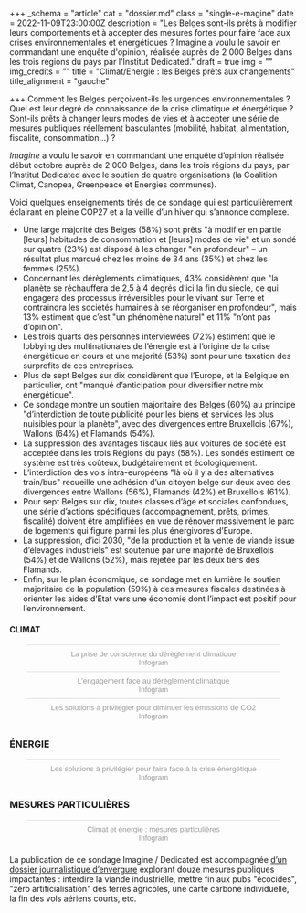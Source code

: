 +++
_schema = "article"
cat = "dossier.md"
class = "single-e-magine"
date = 2022-11-09T23:00:00Z
description = "Les Belges sont-ils prêts à modifier leurs comportements et à accepter des mesures fortes pour faire face aux crises environnementales et énergétiques ? Imagine a voulu le savoir en commandant une enquête d'opinion, réalisée auprès de 2 000 Belges dans les trois régions du pays par l'Institut Dedicated."
draft = true
img = ""
img_credits = ""
title = "Climat/Energie : les Belges prêts aux changements"
title_alignment = "gauche"

+++
Comment les Belges perçoivent-ils les urgences environnementales ? Quel est leur degré de connaissance de la crise climatique et énergétique ? Sont-ils prêts à changer leurs modes de vies et à accepter une série de mesures publiques réellement basculantes (mobilité, habitat, alimentation, fiscalité, consommation…) ? 

_Imagine_ a voulu le savoir en commandant une enquête d’opinion réalisée début octobre auprès de 2 000 Belges, dans les trois régions du pays, par l’Institut Dedicated avec le soutien de quatre organisations (la Coalition Climat, Canopea, Greenpeace et Energies communes).

Voici quelques enseignements tirés de ce sondage qui est particulièrement éclairant en pleine COP27 et à la veille d’un hiver qui s’annonce complexe.

* Une large majorité des Belges (58%) sont prêts "à modifier en partie \[leurs\] habitudes de consommation et \[leurs\] modes de vie" et un sondé sur quatre (23%) est disposé à les changer "en profondeur" – un résultat plus marqué chez les moins de 34 ans (35%) et chez les femmes (25%).
* Concernant les dérèglements climatiques, 43% considèrent que "la planète se réchauffera de 2,5 à 4 degrés d’ici la fin du siècle, ce qui engagera des processus irréversibles pour le vivant sur Terre et contraindra les sociétés humaines à se réorganiser en profondeur", mais 13% estiment que c’est "un phénomène naturel" et 11% "n’ont pas d’opinion".
* Les trois quarts des personnes interviewées (72%) estiment que le lobbying des multinationales de l’énergie est à l’origine de la crise énergétique en cours et une majorité (53%) sont pour une taxation des surprofits de ces entreprises.
* Plus de sept Belges sur dix considèrent que l’Europe, et la Belgique en particulier, ont "manqué d’anticipation pour diversifier notre mix énergétique".
* Ce sondage montre un soutien majoritaire des Belges (60%) au principe "d’interdiction de toute publicité pour les biens et services les plus nuisibles pour la planète", avec des divergences entre Bruxellois (67%), Wallons (64%) et Flamands (54%).
* La suppression des avantages fiscaux liés aux voitures de société est acceptée dans les trois Régions du pays (58%). Les sondés estiment ce système est très coûteux, budgétairement et écologiquement.
* L’interdiction des vols intra-européens "là où il y a des alternatives train/bus" recueille une adhésion d’un citoyen belge sur deux avec des divergences entre Wallons (56%), Flamands (42%) et Bruxellois (61%).
* Pour sept Belges sur dix, toutes classes d’âge et sociales confondues, une série d’actions spécifiques (accompagnement, prêts, primes, fiscalité) doivent être amplifiées en vue de rénover massivement le parc de logements qui figure parmi les plus énergivores d’Europe.
* La suppression, d’ici 2030, "de la production et la vente de viande issue d’élevages industriels" est soutenue par une majorité de Bruxellois (54%) et de Wallons (52%), mais rejetée par les deux tiers des Flamands.
* Enfin, sur le plan économique, ce sondage met en lumière le soutien majoritaire de la population (59%) à des mesures fiscales destinées à orienter les aides d’Etat vers une économie dont l’impact est positif pour l’environnement.

#### **CLIMAT**

<script id="infogram_0_b92912c4-5fc5-43dc-aed5-4e01591d9b4c" title="La prise de conscience du dérèglement climatique" src="[https://e.infogram.com/js/dist/embed.js?JqC](https://e.infogram.com/js/dist/embed.js?JqC "https://e.infogram.com/js/dist/embed.js?JqC")" type="text/javascript"></script><div style="padding:8px 0;font-family:Arial!important;font-size:13px!important;line-height:15px!important;text-align:center;border-top:1px solid #dadada;margin:0 30px"><a href="[https://infogram.com/b92912c4-5fc5-43dc-aed5-4e01591d9b4c](https://infogram.com/b92912c4-5fc5-43dc-aed5-4e01591d9b4c "https://infogram.com/b92912c4-5fc5-43dc-aed5-4e01591d9b4c")" style="color:#989898!important;text-decoration:none!important;" target="_blank">La prise de conscience du dérèglement climatique</a><br><a href="[https://infogram.com](https://infogram.com "https://infogram.com")" style="color:#989898!important;text-decoration:none!important;" target="_blank" rel="nofollow">Infogram</a></div>

<script id="infogram_0_63de749b-19cd-45d5-9272-145582080900" title="L'engagement face au dérèglement climatique" src="[https://e.infogram.com/js/dist/embed.js?Xii](https://e.infogram.com/js/dist/embed.js?Xii "https://e.infogram.com/js/dist/embed.js?Xii")" type="text/javascript"></script><div style="padding:8px 0;font-family:Arial!important;font-size:13px!important;line-height:15px!important;text-align:center;border-top:1px solid #dadada;margin:0 30px"><a href="[https://infogram.com/63de749b-19cd-45d5-9272-145582080900](https://infogram.com/63de749b-19cd-45d5-9272-145582080900 "https://infogram.com/63de749b-19cd-45d5-9272-145582080900")" style="color:#989898!important;text-decoration:none!important;" target="_blank">L'engagement face au dérèglement climatique</a><br><a href="[https://infogram.com](https://infogram.com "https://infogram.com")" style="color:#989898!important;text-decoration:none!important;" target="_blank" rel="nofollow">Infogram</a></div>

<script id="infogram_0_687804f0-ad32-497e-90aa-0b65b10ddba9" title="Les solutions à privilégier pour diminuer les émissions de CO2" src="[https://e.infogram.com/js/dist/embed.js?tQL](https://e.infogram.com/js/dist/embed.js?tQL "https://e.infogram.com/js/dist/embed.js?tQL")" type="text/javascript"></script><div style="padding:8px 0;font-family:Arial!important;font-size:13px!important;line-height:15px!important;text-align:center;border-top:1px solid #dadada;margin:0 30px"><a href="[https://infogram.com/687804f0-ad32-497e-90aa-0b65b10ddba9](https://infogram.com/687804f0-ad32-497e-90aa-0b65b10ddba9 "https://infogram.com/687804f0-ad32-497e-90aa-0b65b10ddba9")" style="color:#989898!important;text-decoration:none!important;" target="_blank">Les solutions à privilégier pour diminuer les émissions de CO2</a><br><a href="[https://infogram.com](https://infogram.com "https://infogram.com")" style="color:#989898!important;text-decoration:none!important;" target="_blank" rel="nofollow">Infogram</a></div>

### **ÉNERGIE**

<script id="infogram_0_761b341a-d99f-4421-8af7-7d6b0273d53c" title="Les solutions à privilégier pour faire face à la crise énergétique" src="[https://e.infogram.com/js/dist/embed.js?NDl](https://e.infogram.com/js/dist/embed.js?NDl "https://e.infogram.com/js/dist/embed.js?NDl")" type="text/javascript"></script><div style="padding:8px 0;font-family:Arial!important;font-size:13px!important;line-height:15px!important;text-align:center;border-top:1px solid #dadada;margin:0 30px"><a href="[https://infogram.com/761b341a-d99f-4421-8af7-7d6b0273d53c](https://infogram.com/761b341a-d99f-4421-8af7-7d6b0273d53c "https://infogram.com/761b341a-d99f-4421-8af7-7d6b0273d53c")" style="color:#989898!important;text-decoration:none!important;" target="_blank">Les solutions à privilégier pour faire face à la crise énergétique</a><br><a href="[https://infogram.com](https://infogram.com "https://infogram.com")" style="color:#989898!important;text-decoration:none!important;" target="_blank" rel="nofollow">Infogram</a></div>

### **MESURES PARTICULIÈRES**

<script id="infogram_0_2c9dd322-79ba-4cd5-aef2-348d473255f1" title="Climat et énergie : mesures particulières" src="[https://e.infogram.com/js/dist/embed.js?HbV](https://e.infogram.com/js/dist/embed.js?HbV "https://e.infogram.com/js/dist/embed.js?HbV")" type="text/javascript"></script><div style="padding:8px 0;font-family:Arial!important;font-size:13px!important;line-height:15px!important;text-align:center;border-top:1px solid #dadada;margin:0 30px"><a href="[https://infogram.com/2c9dd322-79ba-4cd5-aef2-348d473255f1](https://infogram.com/2c9dd322-79ba-4cd5-aef2-348d473255f1 "https://infogram.com/2c9dd322-79ba-4cd5-aef2-348d473255f1")" style="color:#989898!important;text-decoration:none!important;" target="_blank">Climat et énergie : mesures particulières</a><br><a href="[https://infogram.com](https://infogram.com "https://infogram.com")" style="color:#989898!important;text-decoration:none!important;" target="_blank" rel="nofollow">Infogram</a></div>

La publication de ce sondage Imagine / Dedicated est accompagnée [d’un dossier journalistique d’envergure](https://kiosque.imagine-magazine.com/) explorant douze mesures publiques impactantes : interdire la viande industrielle, mettre fin aux pubs "écocides", "zéro artificialisation" des terres agricoles, une carte carbone individuelle, la fin des vols aériens courts, etc.